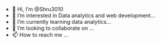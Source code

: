 - 👋 Hi, I’m @Shru3010
- 👀 I’m interested in Data analytics and web development...
- 🌱 I’m currently learning data analytics...
- 💞️ I’m looking to collaborate on ...
- 📫 How to reach me ...

<!---
Shru3010/Shru3010 is a ✨ special ✨ repository because its `README.md` (this file) appears on your GitHub profile.
You can click the Preview link to take a look at your changes.
--->
